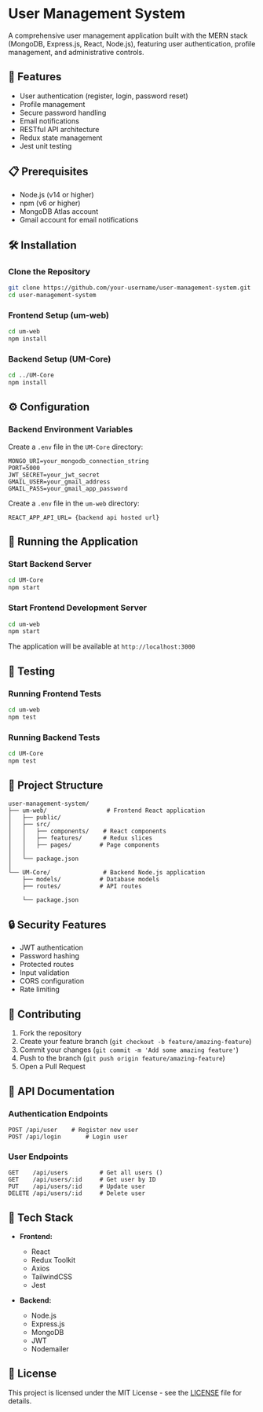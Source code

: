 # User Management System

A comprehensive user management application built with the MERN stack (MongoDB, Express.js, React, Node.js), featuring user authentication, profile management, and administrative controls.

## 🚀 Features

- User authentication (register, login, password reset)
- Profile management
- Secure password handling
- Email notifications
- RESTful API architecture
- Redux state management
- Jest unit testing

## 📋 Prerequisites

- Node.js (v14 or higher)
- npm (v6 or higher)
- MongoDB Atlas account
- Gmail account for email notifications

## 🛠️ Installation

### Clone the Repository

```bash
git clone https://github.com/your-username/user-management-system.git
cd user-management-system
```

### Frontend Setup (um-web)

```bash
cd um-web
npm install
```

### Backend Setup (UM-Core)

```bash
cd ../UM-Core
npm install
```

## ⚙️ Configuration

### Backend Environment Variables

Create a `.env` file in the `UM-Core` directory:

```env
MONGO_URI=your_mongodb_connection_string
PORT=5000
JWT_SECRET=your_jwt_secret
GMAIL_USER=your_gmail_address
GMAIL_PASS=your_gmail_app_password
```
Create a `.env` file in the `um-web` directory:

```env
REACT_APP_API_URL= {backend api hosted url}
```


## 🚀 Running the Application

### Start Backend Server

```bash
cd UM-Core
npm start
```

### Start Frontend Development Server

```bash
cd um-web
npm start
```

The application will be available at `http://localhost:3000`

## 🧪 Testing

### Running Frontend Tests

```bash
cd um-web
npm test
```

### Running Backend Tests

```bash
cd UM-Core
npm test
```

## 📁 Project Structure

```
user-management-system/
├── um-web/                 # Frontend React application
│   ├── public/
│   ├── src/
│   │   ├── components/    # React components
│   │   ├── features/      # Redux slices
│   │   ├── pages/        # Page components
│   │ 
│   └── package.json
│
└── UM-Core/               # Backend Node.js application
    ├── models/           # Database models
    ├── routes/           # API routes

    └── package.json
```

## 🔒 Security Features

- JWT authentication
- Password hashing
- Protected routes
- Input validation
- CORS configuration
- Rate limiting

## 🤝 Contributing

1. Fork the repository
2. Create your feature branch (`git checkout -b feature/amazing-feature`)
3. Commit your changes (`git commit -m 'Add some amazing feature'`)
4. Push to the branch (`git push origin feature/amazing-feature`)
5. Open a Pull Request

## 📝 API Documentation

### Authentication Endpoints

```
POST /api/user    # Register new user
POST /api/login       # Login user

```

### User Endpoints

```
GET    /api/users         # Get all users ()
GET    /api/users/:id     # Get user by ID
PUT    /api/users/:id     # Update user
DELETE /api/users/:id     # Delete user
```

## 🔧 Tech Stack

- **Frontend:**
  - React
  - Redux Toolkit
  - Axios
  - TailwindCSS
  - Jest

- **Backend:**
  - Node.js
  - Express.js
  - MongoDB
  - JWT
  - Nodemailer

## 📄 License

This project is licensed under the MIT License - see the [LICENSE](LICENSE) file for details.
